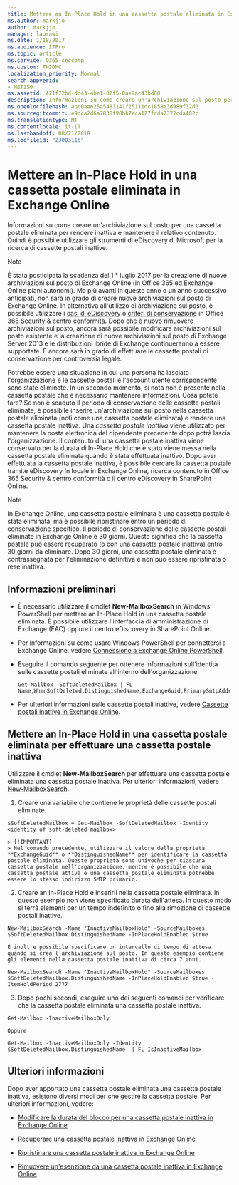 ```yaml
---
title: Mettere an In-Place Hold in una cassetta postale eliminata in Exchange Online
ms.author: markjjo
author: markjjo
manager: laurawi
ms.date: 1/18/2017
ms.audience: ITPro
ms.topic: article
ms.service: O365-seccomp
ms.custom: TN2DMC
localization_priority: Normal
search.appverid:
- MET150
ms.assetid: 421f72bd-dd43-4be1-82f5-0ae9ac43bd00
description: Informazioni su come creare un'archiviazione sul posto per una cassetta postale eliminata per rendere inattiva e mantenere il relativo contenuto. Quindi è possibile utilizzare gli strumenti di eDiscovery di Microsoft per la ricerca di cassette postali inattive.
ms.openlocfilehash: abc0aa625a5483141f25111dc1858a3d989f32d0
ms.sourcegitcommit: e9dca2d6a7838f98bb7eca127fdda2372cda402c
ms.translationtype: MT
ms.contentlocale: it-IT
ms.lasthandoff: 08/21/2018
ms.locfileid: "23003115"
---
```

# <a name="put-an-in-place-hold-on-a-soft-deleted-mailbox-in-exchange-online"></a>Mettere an In-Place Hold in una cassetta postale eliminata in Exchange Online

Informazioni su come creare un'archiviazione sul posto per una cassetta postale eliminata per rendere inattiva e mantenere il relativo contenuto. Quindi è possibile utilizzare gli strumenti di eDiscovery di Microsoft per la ricerca di cassette postali inattive.
  
> [!NOTE]
> È stata posticipata la scadenza del 1 ° luglio 2017 per la creazione di nuove archiviazioni sul posto di Exchange Online (in Office 365 ed Exchange Online piani autonomi). Ma più avanti in questo anno o un anno successivo anticipati, non sarà in grado di creare nuove archiviazioni sul posto di Exchange Online. In alternativa all'utilizzo di archiviazione sul posto, è possibile utilizzare i [casi di eDiscovery](https://go.microsoft.com/fwlink/?linkid=780738) o [criteri di conservazione](https://go.microsoft.com/fwlink/?linkid=827811) in Office 365 Security &amp; centro conformità. Dopo che è nuovo rimuovere archiviazioni sul posto, ancora sarà possibile modificare archiviazioni sul posto esistente e la creazione di nuove archiviazioni sul posto di Exchange Server 2013 e le distribuzioni ibride di Exchange continueranno a essere supportate. E ancora sarà in grado di effettuare le cassette postali di conservazione per controversia legale. 
  
Potrebbe essere una situazione in cui una persona ha lasciato l'organizzazione e le cassette postali e l'account utente corrispondente sono state eliminate. In un secondo momento, si nota non è presente nella cassetta postale che è necessario mantenere informazioni. Cosa potete fare? Se non è scaduto il periodo di conservazione delle cassette postali eliminate, è possibile inserire un'archiviazione sul posto nella cassetta postale eliminata (noti come una cassetta postale eliminata) e rendere una cassetta postale inattiva. Una *cassetta postale inattiva* viene utilizzato per mantenere la posta elettronica del dipendente precedente dopo potrà lascia l'organizzazione. Il contenuto di una cassetta postale inattiva viene conservato per la durata di In-Place Hold che è stato viene messa nella cassetta postale eliminata quando è stata effettuata inattivo. Dopo aver effettuata la cassetta postale inattiva, è possibile cercare la cassetta postale tramite eDiscovery In locale in Exchange Online, ricerca contenuto in Office 365 Security &amp; centro conformità o il centro eDiscovery in SharePoint Online. 
  
> [!NOTE]
> In Exchange Online, una cassetta postale eliminata è una cassetta postale è stata eliminata, ma è possibile ripristinare entro un periodo di conservazione specifico. Il periodo di conservazione delle cassette postali eliminate in Exchange Online è 30 giorni. Questo significa che la cassetta postale può essere recuperato (o con una cassetta postale inattiva) entro 30 giorni da eliminare. Dopo 30 giorni, una cassetta postale eliminata è contrassegnata per l'eliminazione definitiva e non può essere ripristinata o rese inattiva. 
  
## <a name="before-you-begin"></a>Informazioni preliminari
<a name="sectionSection0"> </a>

- È necessario utilizzare il cmdlet **New-MailboxSearch** in Windows PowerShell per mettere an In-Place Hold in una cassetta postale eliminata. È possibile utilizzare l'interfaccia di amministrazione di Exchange (EAC) oppure il centro eDiscovery in SharePoint Online. 
    
- Per informazioni su come usare Windows PowerShell per connettersi a Exchange Online, vedere [Connessione a Exchange Online PowerShell](https://go.microsoft.com/fwlink/p/?linkid=396554).
    
- Eseguire il comando seguente per ottenere informazioni sull'identità sulle cassette postali eliminate all'interno dell'organizzazione. 
    
  ```
  Get-Mailbox -SoftDeletedMailbox | FL Name,WhenSoftDeleted,DistinguishedName,ExchangeGuid,PrimarySmtpAddress
  ```

- Per ulteriori informazioni sulle cassette postali inattive, vedere [Cassette postali inattive in Exchange Online](http://technet.microsoft.com/library/2f2948c5-1c5a-4643-865c-b36e4ac1414b.aspx).
    
## <a name="put-an-in-place-hold-on-a-soft-deleted-mailbox-to-make-it-an-inactive-mailbox"></a>Mettere an In-Place Hold in una cassetta postale eliminata per effettuare una cassetta postale inattiva
<a name="sectionSection1"> </a>

Utilizzare il cmdlet **New-MailboxSearch** per effettuare una cassetta postale eliminata una cassetta postale inattiva. Per ulteriori informazioni, vedere [New-MailboxSearch](http://technet.microsoft.com/library/74303b47-bb49-407c-a43b-590356eae35c.aspx).
  
1. Creare una variabile che contiene le proprietà delle cassette postali eliminate. 
    
  ```
  $SoftDeletedMailbox = Get-Mailbox -SoftDeletedMailbox -Identity <identity of soft-deleted mailbox>
  ```

    > [!IMPORTANT]
    > Nel comando precedente, utilizzare il valore della proprietà **ExchangeGuid** o **DistinguishedName** per identificare la cassetta postale eliminata. Queste proprietà sono univoche per ciascuna cassetta postale nell'organizzazione, mentre è possibile che una cassetta postale attiva e una cassetta postale eliminata potrebbe essere lo stesso indirizzo SMTP primario. 
  
2. Creare an In-Place Hold e inserirli nella cassetta postale eliminata. In questo esempio non viene specificato durata dell'attesa. In questo modo si terrà elementi per un tempo indefinito o fino alla rimozione di cassette postali inattive.
    
  ```
  New-MailboxSearch -Name "InactiveMailboxHold" -SourceMailboxes $SoftDeletedMailbox.DistinguishedName -InPlaceHoldEnabled $true
  
  ```

    È inoltre possibile specificare un intervallo di tempo di attesa quando si crea l'archiviazione sul posto. In questo esempio contiene gli elementi nella cassetta postale inattiva di circa 7 anni.
    
  ```
  New-MailboxSearch -Name "InactiveMailboxHold" -SourceMailboxes $SoftDeletedMailbox.DistinguishedName -InPlaceHoldEnabled $true -ItemHoldPeriod 2777
  ```

3. Dopo pochi secondi, eseguire uno dei seguenti comandi per verificare che la cassetta postale eliminata una cassetta postale inattiva.
    
  ```
  Get-Mailbox -InactiveMailboxOnly
  ```

    Oppure
    
  ```
  Get-Mailbox -InactiveMailboxOnly -Identity $SoftDeletedMailbox.DistinguishedName  | FL IsInactiveMailbox
  ```

## <a name="more-information"></a>Ulteriori informazioni
<a name="sectionSection2"> </a>

Dopo aver apportato una cassetta postale eliminata una cassetta postale inattiva, esistono diversi modi per che gestire la cassetta postale. Per ulteriori informazioni, vedere:
  
- [Modificare la durata del blocco per una cassetta postale inattiva in Exchange Online](http://technet.microsoft.com/library/96eb634e-af2f-454e-8014-b698396811c4.aspx)
    
- [Recuperare una cassetta postale inattiva in Exchange Online](http://technet.microsoft.com/library/283838b4-66ba-4c34-b221-e1a3875e1d29.aspx)
    
- [Ripristinare una cassetta postale inattiva in Exchange Online](http://technet.microsoft.com/library/1fb02feb-49e5-4485-aec5-9f1537b772b6.aspx)
    
- [Rimuovere un'esenzione da una cassetta postale inattiva in Exchange Online](http://technet.microsoft.com/library/930a98c3-cd81-4aaa-8e22-19714cb2b731.aspx)
    

